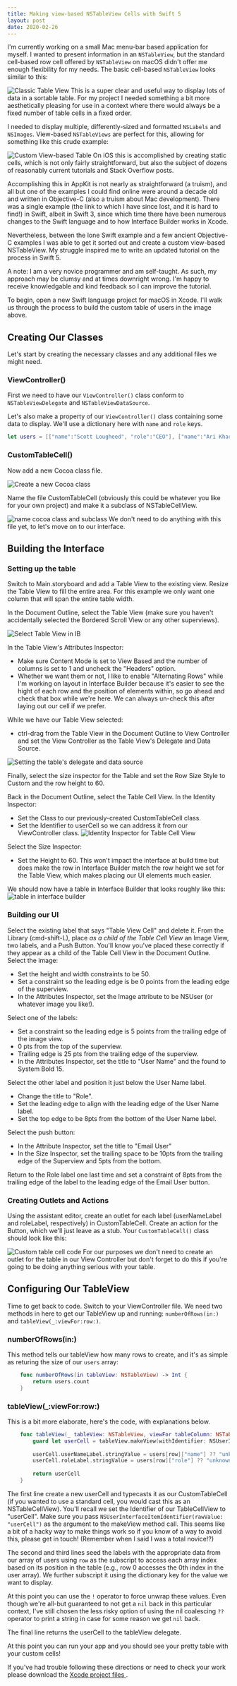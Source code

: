```yaml
---
title: Making view-based NSTableView Cells with Swift 5 
layout: post
date: 2020-02-26
---
```



I'm currently working on a small Mac menu-bar based application for myself. I wanted to present information in an `NSTableView`, but the standard cell-based row cell offered by `NSTableView` on macOS didn't offer me enough flexibility for my needs. The basic cell-based `NSTableView` looks similar to this:

![Classic Table View](../img/classic-table.png)
This is a super clear and useful way to display lots of data in a sortable table. For my project I needed something a bit more aesthetically pleasing for use in a context where there would always be a fixed number of table cells in a fixed order. 

I needed to display multiple, differently-sized and formatted `NSLabels` and `NSImages`. View-based `NSTableViews` are perfect for this, allowing for something like this crude example:

![Custom View-based Table](../img/view-based-table.png)
On iOS this is accomplished by creating static cells, which is not only fairly straightforward, but also the subject of dozens of reasonably current tutorials and Stack Overflow posts. 

Accomplishing this in AppKit is not nearly as straightforward (a truism), and all but one of the examples I could find online were around a decade old and written in Objective-C (also a truism about Mac development). There was a single example (the link to which I have since lost, and it is hard to find!) in Swift, albeit in Swift 3, since which time there have been numerous changes to the Swift language and to how Interface Builder works in Xcode.

Nevertheless, between the lone Swift example and a few ancient Objective-C examples I was able to get it sorted out and create a custom view-based NSTableView. My struggle inspired me to write an updated tutorial on the process in Swift 5. 

A note: I am a very novice programmer and am self-taught. As such, my approach may be clumsy and at times downright wrong. I'm happy to receive knowledgable and kind feedback so I can improve the tutorial. 

To begin, open a new Swift language project for macOS in Xcode. I'll walk us through the process to build the custom table of users in the image above. 

## Creating Our Classes
Let's start by creating the necessary classes and any additional files we might need. 

### ViewController()
First we need to have our `ViewController()` class conform to `NSTableViewDelegate` and `NSTableViewDataSource`.

Let's also make a property of our `ViewController()` class containing some data to display. We'll use a dictionary here with `name` and `role` keys. 

```swift
let users = [["name":"Scott Lougheed", "role":"CEO"], ["name":"Ari Khari", "role":"President"], ["name":"Tandi Lori", "role":"Leader"]]
```

### CustomTableCell()
Now add a new Cocoa class file.

![Create a new Cocoa class](../img/new-cocoa-class.png)

Name the file CustomTableCell (obviously this could be whatever you like for your own project) and make it a subclass of NSTableCellView. 

![name cocoa class and subclass](../img/name-new-cocoa-class.png)
We don't need to do anything with this file yet, to let's move on to our interface. 

## Building the Interface
### Setting up the table
Switch to Main.storyboard and add a Table View to the existing view. Resize the Table View to fill the entire area. For this example we only want one column that will span the entire table width. 

In the Document Outline, select the Table View (make sure you haven't accidentally selected the Bordered Scroll View or any other superviews).

![Select Table View in IB](../img/select-tableview.png)

In the Table View's Attributes Inspector:
- Make sure Content Mode is set to View Based and the number of columns is set to 1 and uncheck the "Headers" option.
- Whether we want them or not, I like to enable "Alternating Rows" while I'm working on layout in Interface Builder because it's easier to see the hight of each row and the position of elements within, so go ahead and check that box while we're here. We can always un-check this after laying out our cell if we prefer. 

While we have our Table View selected: 
- ctrl-drag from the Table View in the Document Outline to View Controller and set the View Controller as the Table View's Delegate and Data Source.

![Setting the table's delegate and data source](../img/delegate-and-data-source.png)

Finally, select the size inspector for the Table and set the Row Size Style to Custom and the row height to 60. 

Back in the Document Outline, select the Table Cell View. In the Identity Inspector:
- Set the Class to our previously-created CustomTableCell class. 
- Set the Identifier to userCell so we can address it from our ViewController class.
![Identity Inspector for Table Cell View](../img/table-cell-identity.png)

Select the Size Inspector:
- Set the Height to 60. This won't impact the interface at build time but does make the row in Interface Builder match the row height we set for the Table View, which makes placing our UI elements much easier. 

We should now have a table in Interface Builder that looks roughly like this:
![table in interface builder](../img/ib-table.png)

### Building our UI
Select the existing label that says "Table View Cell" and delete it. 
From the Library (cmd-shift-L), place *as a child of the Table Cell View* an Image View, two labels, and a Push Button. You'll know you've placed these correctly if they appear as a child of the Table Cell View in the Document Outline. 
Select the image:
- Set the height and width constraints to be 50. 
- Set a constraint so the leading edge is be 0 points from the leading edge of the superview. 
- In the Attributes Inspector, set the Image attribute to be NSUser (or whatever image you like!).

Select one of the labels:
- Set a constraint so the leading edge is 5 points from the trailing edge of the image view. 
- 0 pts from the top of the superview.
- Trailing edge is 25 pts from the trailing edge of the superview. 
- In the Attributes Inspector, set the title to "User Name" and the found to System Bold 15.

Select the other label and position it just below the User Name label. 
- Change the title to "Role".
- Set the leading edge to align with the leading edge of the User Name label. 
- Set the top edge to be 8pts from the bottom of the User Name label. 

Select the push button:
- In the Attribute Inspector, set the title to "Email User"
- In the Size Inspector, set the trailing space to be 10pts from the trailing edge of the Superview and 5pts from the bottom. 

Return to the Role label one last time and set a constraint of 8pts from the trailing edge of the label to the leading edge of the Email User button. 

### Creating Outlets and Actions  
Using the assistant editor, create an outlet for each label (userNameLabel and roleLabel, respectively) in CustomTableCell.  Create an action for the Button, which we'll just leave as a stub. Your `CustomTableCell()` class should look like this:

![Custom table cell code](../img/custom-cell-code.png)
For our purposes we don't need to create an outlet for the table in our View Controller but don't forget to do this if you're going to be doing anything serious with your table. 

## Configuring Our TableView
Time to get back to code. Switch to your ViewController file. We need two methods in here to get our TableView up and running: `numberOfRows(in:)` and `tableView(_:viewFor:row:)`.

### numberOfRows(in:)
This method tells our tableView how many rows to create, and it's as simple as returing the size of our `users` array:
```swift
    func numberOfRows(in tableView: NSTableView) -> Int {
        return users.count
    }
```


### tableView(_:viewFor:row:)

This is a bit more elaborate, here's the code, with explanations below. 

```swift
    func tableView(_ tableView: NSTableView, viewFor tableColumn: NSTableColumn?, row: Int) -> NSView? {
        guard let userCell = tableView.makeView(withIdentifier: NSUserInterfaceItemIdentifier(rawValue: "userCell"), owner: self) as? CustomTableCell else { return nil }
        
        userCell.userNameLabel.stringValue = users[row]["name"] ?? "unknown user"
        userCell.roleLabel.stringValue = users[row]["role"] ?? "unknown role"
        
        return userCell
    }
```

The first line create a new userCell and typecasts it as our CustomTableCell (if you wanted to use a standard cell, you would cast this as an NSTableCellView). You'll recall we set the Identifier of our TableCellView to "userCell". Make sure you pass `NSUserInterfaceItemIdentifier(rawValue: "userCell")` as the argument to the makeView method call. This seems like a bit of a hacky way to make things work so if you know of a way to avoid this, please get in touch! (Remember when I said I was a total novice!?)

The second and third lines seed the labels with the appropriate data from our array of users using `row` as the subscript to access each array index based on its position in the table (e.g., row 0 accesses the 0th index in the user array). We further subscript it using the dictionary key for the value we want to display. 

At this point you can use the `!` operator to force unwrap these values. Even though we're all-but guaranteed to not get a `nil` back in this particular context, I've still chosen the less risky option of using the nil coalescing `??` operator to print a string in case for some reason we get `nil` back. 

The final line returns the userCell to the tableView delegate. 

At this point you can run your app and you should see your pretty table with your custom cells! 

If you've had trouble following these directions or need to check your work please download the <a href="/files/view-based-table.zip">Xcode project files </a>. 